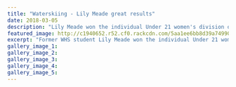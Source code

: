```yaml
---
title: "Waterskiing - Lily Meade great results"
date: 2018-03-05
description: "Lily Meade won the individual Under 21 women's division on her home water..."
featured_image: http://c1940652.r52.cf0.rackcdn.com/5aa1ee6bb8d39a7499000a5a/Lily-Meade-photo-whs.jpg
excerpt: "Former WHS student Lily Meade won the individual Under 21 women's division on her home water."
gallery_image_1: 
gallery_image_2: 
gallery_image_3: 
gallery_image_4: 
gallery_image_5: 
---
```

